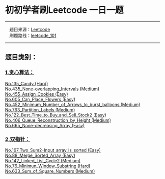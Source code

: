 # 初初学者刷Leetcode 一日一题

---

&emsp;题目来源：[Leetcode](https://leetcode-cn.com/)   
&emsp;刷题路线：[leetcode_101](https://github.com/changgyhub/leetcode_101)

---

## 题目类别：
### [1.贪心算法：](https://github.com/mengxianghan123/leetcode/tree/master/Greedy%20Algorithm)  
[No.135_Candy (Hard)](https://github.com/mengxianghan123/leetcode/tree/master/Greedy%20Algorithm/No.135_Candy)  
[No.435_None-overlapping_Intervals (Medium)](https://github.com/mengxianghan123/leetcode/tree/master/Greedy%20Algorithm/No.435_None-overlapping_Intervals)  
[No.455_Assign_Cookies (Easy)](https://github.com/mengxianghan123/leetcode/tree/master/Greedy%20Algorithm/No.455_Assign_Cookies)  
[No.605_Can_Place_Flowers (Easy)](https://github.com/mengxianghan123/leetcode/tree/master/Greedy%20Algorithm/No.605_Can_Place_Flowers)  
[No.452_Minimum_Number_of_Arrows_to_burst_balloons (Medium)](https://github.com/mengxianghan123/leetcode/tree/master/Greedy%20Algorithm/No.452_Minimum_Number_of_Arrows_to_burst_balloons)  
[No.763_Partition_Labels (Medium)](https://github.com/mengxianghan123/leetcode/tree/master/Greedy%20Algorithm/No.763_Partition_Labels)  
[No.122_Best_Time_to_Buy_and_Sell_Stock2 (Easy)](https://github.com/mengxianghan123/leetcode/tree/master/Greedy%20Algorithm/No.122_Best_Time_to_Buy_and_Sell_Stock2)  
[No.406_Queue_Reconstruction_by_Height (Medium)](https://github.com/mengxianghan123/leetcode/tree/master/Greedy%20Algorithm/No.406_Queue_Reconstruction_by_Height)  
[No.665_None-decreasing_Array (Easy)](https://github.com/mengxianghan123/leetcode/tree/master/Greedy%20Algorithm/No.665_None-decreasing_Array)  

### [2.双指针：](https://github.com/mengxianghan123/leetcode/tree/master/Double%20Pointer)  
[No.167_Two_Sum2-Input_array_is_sorted (Easy)](https://github.com/mengxianghan123/leetcode/tree/master/Double%20Pointer/No.167_Two_Sum2-Input_array_is_sorted)  
[No.88_Merge_Sorted_Array (Easy)](https://github.com/mengxianghan123/leetcode/tree/master/Double%20Pointer/No.88_Merge_Sorted_Array)  
[No.142_Linked_List_Cycle2 (Medium)](https://github.com/mengxianghan123/leetcode/tree/master/Double%20Pointer/No.88_Merge_Sorted_Array/No.142_Linked_List_Cycle2)  
[No.76_Minimun_Window_Substring (Hard)](https://github.com/mengxianghan123/leetcode/tree/master/Double%20Pointer/No.76_Minimun_Window_Substring)  
[No.633_Sum_of_Square_Numbers (Medium)](https://github.com/mengxianghan123/leetcode/tree/master/Double%20Pointer/No.633_Sum_of_Square_Numbers)